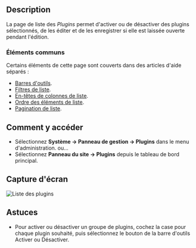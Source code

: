 <!-- Filename: Help4.x:Plugins / Display title: Plugins -->

## Description

La page de liste des *Plugins* permet d'activer ou de désactiver des plugins sélectionnés, de les éditer et de les enregistrer si elle est laissée ouverte pendant l'édition.

### Éléments communs

Certains éléments de cette page sont couverts dans des articles d'aide séparés :

* [Barres d'outils](jdocmanual?article=help/common-elements/toolbars).
* [Filtres de liste](jdocmanual?article=help/common-elements/list-filters).
* [En-têtes de colonnes de liste](jdocmanual?article=help/common-elements/list-column-headers).
* [Ordre des éléments de liste](jdocmanual?article=help/common-elements/list-ordering).
* [Pagination de liste](jdocmanual?article=help/common-elements/list-pagination).

## Comment y accéder

- Sélectionnez **Système → Panneau de gestion → Plugins** dans le menu d'administration. ou...
- Sélectionnez **Panneau du site → Plugins** depuis le tableau de bord principal.

## Capture d'écran

![Liste des plugins](../../../fr/images/plugins/plugins-list.png)

## Astuces

- Pour activer ou désactiver un groupe de plugins, cochez la case pour chaque plugin souhaité, puis sélectionnez le bouton de la barre d'outils Activer ou Désactiver.